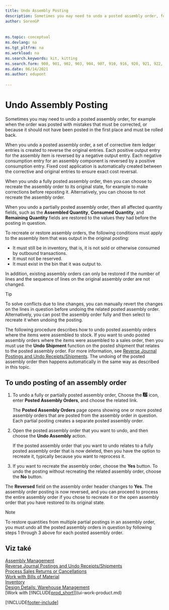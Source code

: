 ```yaml
---
title: Undo Assembly Posting
description: Sometimes you may need to undo a posted assembly order, for example when the order was posted with mistakes that must be corrected.
author: SorenGP

    
ms.topic: conceptual
ms.devlang: na
ms.tgt_pltfrm: na
ms.workload: na
ms.search.keywords: kit, kitting
ms.search.form: 900, 901, 902, 903, 904, 907, 910, 916, 920, 921, 922, 923, 940, 941, 942, 930, 931, 932, 914, 915, 905
ms.date: 06/14/2021
ms.author: edupont

---
```

# Undo Assembly Posting
Sometimes you may need to undo a posted assembly order, for example when the order was posted with mistakes that must be corrected, or because it should not have been posted in the first place and must be rolled back.

When you undo a posted assembly order, a set of corrective item ledger entries is created to reverse the original entries. Each positive output entry for the assembly item is reversed by a negative output entry. Each negative consumption entry for an assembly component is reversed by a positive consumption entry. Fixed cost application is automatically created between the corrective and original entries to ensure exact cost reversal.

When you undo a fully posted assembly order, then you can choose to recreate the assembly order to its original state, for example to make corrections before reposting it. Alternatively, you can choose to not recreate the assembly order.

When you undo a partially posted assembly order, then all affected quantity fields, such as the **Assembled Quantity**, **Consumed Quantity**, and **Remaining Quantity** fields are restored to the values they had before the posting in question.

To recreate or restore assembly orders, the following conditions must apply to the assembly item that was output in the original posting:

- It must still be in inventory, that is, it is not sold or otherwise consumed by outbound transactions.
- It must not be reserved.
- It must exist in the bin that it was output to.

In addition, existing assembly orders can only be restored if the number of lines and the sequence of lines on the original assembly order are not changed.

> [!TIP]  
> To solve conflicts due to line changes, you can manually revert the changes on the lines in question before undoing the related posted assembly order. Alternatively, you can post the assembly order fully and then select to recreate it when undoing the posting.

The following procedure describes how to undo posted assembly orders where the items were assembled to stock. If you want to undo posted assembly orders where the items were assembled to a sales order, then you must use the **Undo Shipment** function on the posted shipment that relates to the posted assembly order. For more information, see [Reverse Journal Postings and Undo Receipts/Shipments](finance-how-reverse-journal-posting.md). The undoing of the posted assembly order then happens automatically in the same way as described in this topic.

## To undo posting of an assembly order
1. To undo a fully or partially posted assembly order, Choose the ![Lightbulb that opens the Tell Me feature.](media/ui-search/search_small.png "Tell me what you want to do") icon, enter **Posted Assembly Orders**, and choose the related link.

   The **Posted Assembly Orders** page opens showing one or more posted assembly orders that are posted from the assembly order in question. Each partial posting creates a separate posted assembly order.
2. Open the posted assembly order that you want to undo, and then choose the **Undo Assembly** action.

   If the posted assembly order that you want to undo relates to a fully posted assembly order that is now deleted, then you have the option to recreate it, typically because you want to reprocess it.
3. If you want to recreate the assembly order, choose the **Yes** button. To undo the posting without recreating the related assembly order, choose the **No** button.

The **Reversed** field on the assembly order header changes to **Yes**. The assembly order posting is now reversed, and you can proceed to process the entire assembly order if you chose to recreate it or the open assembly order that you have restored to its original state.

> [!NOTE]  
> To restore quantities from multiple partial postings in an assembly order, you must undo all the posted assembly orders in question by following steps 1 through 3 above for each posted assembly order.

## Viz také
[Assembly Management](assembly-assemble-items.md)  
[Reverse Journal Postings and Undo Receipts/Shipments](finance-how-reverse-journal-posting.md)  
[Process Sales Returns or Cancellations](sales-how-process-sales-returns-cancellations.md)    
[Work with Bills of Material](inventory-how-work-BOMs.md)  
[Inventory](inventory-manage-inventory.md)  
[Design Details: Warehouse Management](design-details-warehouse-management.md)  
[Work with [!INCLUDE[prod_short](includes/prod_short.md)]](ui-work-product.md)


[!INCLUDE[footer-include](includes/footer-banner.md)]